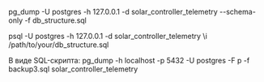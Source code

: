 pg_dump -U postgres -h 127.0.0.1 -d solar_controller_telemetry --schema-only -f db_structure.sql


psql -U postgres -h 127.0.0.1 -d solar_controller_telemetry
\i /path/to/your/db_structure.sql


В виде SQL-скрипта:
pg_dump -h localhost -p 5432 -U postgres -F p -f backup3.sql solar_controller_telemetry
